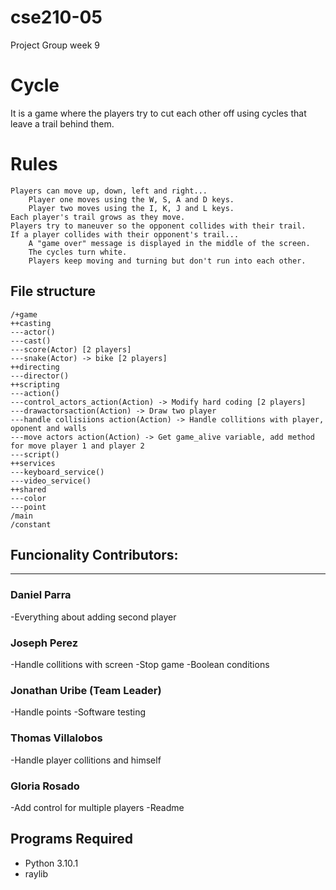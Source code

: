 # cse210-05
Project Group week 9

# Cycle 
It is a game where the players try to cut each other off using cycles that leave a trail behind them. 

# Rules
    Players can move up, down, left and right...
        Player one moves using the W, S, A and D keys.
        Player two moves using the I, K, J and L keys.
    Each player's trail grows as they move.
    Players try to maneuver so the opponent collides with their trail.
    If a player collides with their opponent's trail...
        A "game over" message is displayed in the middle of the screen.
        The cycles turn white.
        Players keep moving and turning but don't run into each other.

## File structure
```
/+game
++casting
---actor()
---cast()
---score(Actor) [2 players]
---snake(Actor) -> bike [2 players]
++directing
---director()
++scripting
---action()
---control_actors_action(Action) -> Modify hard coding [2 players]
---drawactorsaction(Action) -> Draw two player
---handle collisiions action(Action) -> Handle collitions with player, oponent and walls
---move actors action(Action) -> Get game_alive variable, add method for move player 1 and player 2
---script()
++services
---keyboard_service()
---video_service()
++shared
---color
---point
/main
/constant
```

## Funcionality Contributors:
---

### Daniel Parra
-Everything about adding second player

### Joseph Perez
-Handle collitions with screen
-Stop game
-Boolean conditions

### Jonathan Uribe (Team Leader)
-Handle points
-Software testing

### Thomas Villalobos
-Handle player collitions and himself

### Gloria Rosado
-Add control for multiple players
-Readme

## Programs Required
* Python 3.10.1
* raylib
